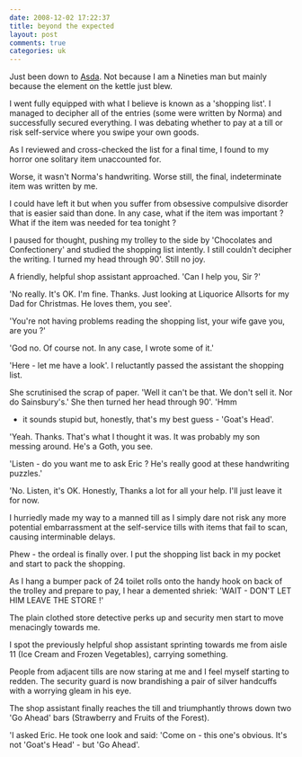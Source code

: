 ```yaml
---
date: 2008-12-02 17:22:37
title: beyond the expected
layout: post
comments: true
categories: uk
---
```

Just been down to
[Asda](http://www.nbrightside.com/blog/2007/10/16/just-do-what-you-are-told/).
Not because I am a Nineties man but mainly because the element on the
kettle just blew.

I went fully equipped with what I believe is known as a 'shopping list'.
I managed to decipher all of the entries (some were written by Norma)
and successfully secured everything. I was debating whether to pay at a
till or risk self-service where you swipe your own goods.

As I reviewed and cross-checked the list for a final time, I found to my
horror one solitary item unaccounted for.

Worse, it wasn't Norma's handwriting. Worse still, the final,
indeterminate item was written by me.

I could have left it but when you suffer from obsessive compulsive
disorder that is easier said than done. In any case, what if the item
was important ? What if the item was needed for tea tonight ?

I paused for thought, pushing my trolley to the side by 'Chocolates and
Confectionery' and studied the shopping list intently. I still couldn't
decipher the writing. I turned my head through 90'. Still no joy.

A friendly, helpful shop assistant approached. 'Can I help you, Sir ?'

'No really. It's OK. I'm fine. Thanks. Just looking at Liquorice
Allsorts for my Dad for Christmas. He loves them, you see'.

'You're not having problems reading the shopping list, your wife gave
you, are you ?'

'God no. Of course not. In any case, I wrote some of it.'

'Here - let me have a look'. I reluctantly passed the assistant the
shopping list.

She scrutinised the scrap of paper. 'Well it can't be that. We don't
sell it. Nor do Sainsbury's.' She then turned her head through 90'. 'Hmm
- it sounds stupid but, honestly, that's my best guess - 'Goat's Head'.

'Yeah. Thanks. That's what I thought it was. It was probably my son
messing around. He's a Goth, you see.

'Listen - do you want me to ask Eric ? He's really good at these
handwriting puzzles.'

'No. Listen, it's OK. Honestly, Thanks a lot for all your help. I'll
just leave it for now.

I hurriedly made my way to a manned till as I simply dare not risk any
more potential embarrassment at the self-service tills with items that
fail to scan, causing interminable delays.

Phew - the ordeal is finally over. I put the shopping list back in my
pocket and start to pack the shopping.

As I hang a bumper pack of 24 toilet rolls onto the handy hook on back
of the trolley and prepare to pay, I hear a demented shriek: 'WAIT -
DON'T LET HIM LEAVE THE STORE !'

The plain clothed store detective perks up and security men start to
move menacingly towards me.

I spot the previously helpful shop assistant sprinting towards me from
aisle 11 (Ice Cream and Frozen Vegetables), carrying something.

People from adjacent tills are now staring at me and I feel myself
starting to redden. The security guard is now brandishing a pair of
silver handcuffs with a worrying gleam in his eye.

The shop assistant finally reaches the till and triumphantly throws down
two 'Go Ahead' bars (Strawberry and Fruits of the Forest).

'I asked Eric. He took one look and said: 'Come on - this one's obvious.
It's not 'Goat's Head' - but 'Go Ahead'.
